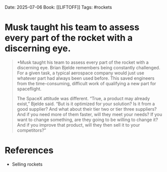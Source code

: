 Date: 2025-07-06
Book: [[LIFTOFF]]
Tags: #rockets 
# Musk taught his team to assess every part of the rocket with a discerning eye.

>*Musk taught his team to assess every part of the rocket with a discerning eye. Brian Bjelde remembers being constantly challenged. For a given task, a typical aerospace company would just use whatever part had always been used before. This saved engineers from the time-consuming, difficult work of qualifying a new part for spaceflight. 
>
>The SpaceX attitude was different. “True, a product may already exist,” Bjelde said. “But is it optimized for your solution? Is it from a good supplier? And what about their tier two or tier three suppliers? And if you need more of them faster, will they meet your needs? If you want to change something, are they going to be willing to change it? And if you improve that product, will they then sell it to your competitors?” 
# References
- Selling rockets
